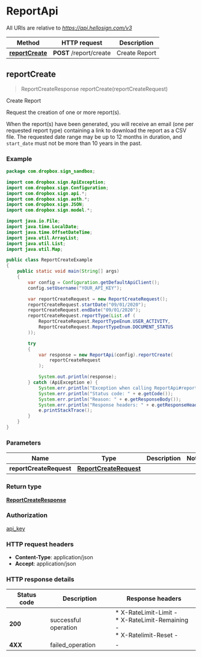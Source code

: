 # ReportApi

All URIs are relative to *https://api.hellosign.com/v3*

| Method | HTTP request | Description |
|------------- | ------------- | -------------|
[**reportCreate**](ReportApi.md#reportCreate) | **POST** /report/create | Create Report



## reportCreate

> ReportCreateResponse reportCreate(reportCreateRequest)

Create Report

Request the creation of one or more report(s).

When the report(s) have been generated, you will receive an email (one per requested report type) containing a link to download the report as a CSV file. The requested date range may be up to 12 months in duration, and `start_date` must not be more than 10 years in the past.

### Example

```java
package com.dropbox.sign_sandbox;

import com.dropbox.sign.ApiException;
import com.dropbox.sign.Configuration;
import com.dropbox.sign.api.*;
import com.dropbox.sign.auth.*;
import com.dropbox.sign.JSON;
import com.dropbox.sign.model.*;

import java.io.File;
import java.time.LocalDate;
import java.time.OffsetDateTime;
import java.util.ArrayList;
import java.util.List;
import java.util.Map;

public class ReportCreateExample
{
    public static void main(String[] args)
    {
        var config = Configuration.getDefaultApiClient();
        config.setUsername("YOUR_API_KEY");

        var reportCreateRequest = new ReportCreateRequest();
        reportCreateRequest.startDate("09/01/2020");
        reportCreateRequest.endDate("09/01/2020");
        reportCreateRequest.reportType(List.of (
            ReportCreateRequest.ReportTypeEnum.USER_ACTIVITY,
            ReportCreateRequest.ReportTypeEnum.DOCUMENT_STATUS
        ));

        try
        {
            var response = new ReportApi(config).reportCreate(
                reportCreateRequest
            );

            System.out.println(response);
        } catch (ApiException e) {
            System.err.println("Exception when calling ReportApi#reportCreate");
            System.err.println("Status code: " + e.getCode());
            System.err.println("Reason: " + e.getResponseBody());
            System.err.println("Response headers: " + e.getResponseHeaders());
            e.printStackTrace();
        }
    }
}

```

### Parameters


| Name | Type | Description  | Notes |
|------------- | ------------- | ------------- | -------------|
 **reportCreateRequest** | [**ReportCreateRequest**](ReportCreateRequest.md)|  |

### Return type

[**ReportCreateResponse**](ReportCreateResponse.md)

### Authorization

[api_key](../README.md#api_key)

### HTTP request headers

- **Content-Type**: application/json
- **Accept**: application/json

### HTTP response details
| Status code | Description | Response headers |
|-------------|-------------|------------------|
| **200** | successful operation |  * X-RateLimit-Limit -  <br>  * X-RateLimit-Remaining -  <br>  * X-Ratelimit-Reset -  <br>  |
| **4XX** | failed_operation |  -  |

